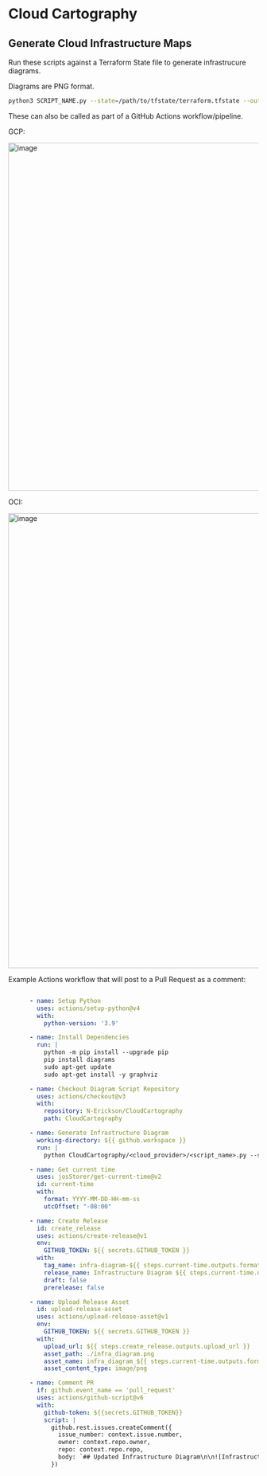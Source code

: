# Cloud Cartography

## Generate Cloud Infrastructure Maps

Run these scripts against a Terraform State file to generate infrastrucure diagrams.

Diagrams are PNG format. 

```bash
python3 SCRIPT_NAME.py --state=/path/to/tfstate/terraform.tfstate --output=my_infrastructure_diagram
```

These can also be called as part of a GitHub Actions workflow/pipeline. 


GCP:

<img width="699" alt="image" src="https://github.com/user-attachments/assets/493b26a6-bcb8-48f6-9f9f-b3ac27e8d86b">


OCI:

<img width="914" alt="image" src="https://github.com/user-attachments/assets/296d44ec-8409-494b-95bf-400ae175dbd1">



Example Actions workflow that will post to a Pull Request as a comment:

```yaml

      - name: Setup Python
        uses: actions/setup-python@v4
        with:
          python-version: '3.9'

      - name: Install Dependencies
        run: |
          python -m pip install --upgrade pip
          pip install diagrams
          sudo apt-get update
          sudo apt-get install -y graphviz

      - name: Checkout Diagram Script Repository
        uses: actions/checkout@v3
        with:
          repository: N-Erickson/CloudCartography
          path: CloudCartography

      - name: Generate Infrastructure Diagram
        working-directory: ${{ github.workspace }}
        run: |
          python CloudCartography/<cloud_provider>/<script_name>.py --state=PATH/TO/terraform/terraform.tfstate --output=infra_diagram  # set which provider and paths here

      - name: Get current time
        uses: josStorer/get-current-time@v2
        id: current-time
        with:
          format: YYYY-MM-DD-HH-mm-ss
          utcOffset: "-08:00"

      - name: Create Release
        id: create_release
        uses: actions/create-release@v1
        env:
          GITHUB_TOKEN: ${{ secrets.GITHUB_TOKEN }}
        with:
          tag_name: infra-diagram-${{ steps.current-time.outputs.formattedTime }}
          release_name: Infrastructure Diagram ${{ steps.current-time.outputs.formattedTime }}
          draft: false
          prerelease: false

      - name: Upload Release Asset
        id: upload-release-asset 
        uses: actions/upload-release-asset@v1
        env:
          GITHUB_TOKEN: ${{ secrets.GITHUB_TOKEN }}
        with:
          upload_url: ${{ steps.create_release.outputs.upload_url }}
          asset_path: ./infra_diagram.png
          asset_name: infra_diagram_${{ steps.current-time.outputs.formattedTime }}.png
          asset_content_type: image/png

      - name: Comment PR
        if: github.event_name == 'pull_request'
        uses: actions/github-script@v6
        with:
          github-token: ${{secrets.GITHUB_TOKEN}}
          script: |
            github.rest.issues.createComment({
              issue_number: context.issue.number,
              owner: context.repo.owner,
              repo: context.repo.repo,
              body: `## Updated Infrastructure Diagram\n\n![Infrastructure Diagram](${process.env.GITHUB_SERVER_URL}/${context.repo.owner}/${context.repo.repo}/releases/download/infra-diagram-${{ steps.current-time.outputs.formattedTime }}/infra_diagram_${{ steps.current-time.outputs.formattedTime }}.png)`
            })
```

